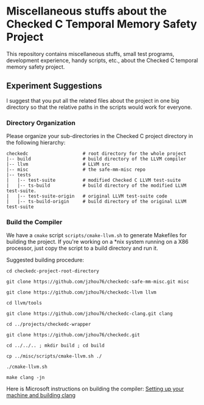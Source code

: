 # Miscellaneous stuffs about the Checked C Temporal Memory Safety Project

This repository contains miscellaneous stuffs, small test programs,
development experience, handy scripts, etc., about the Checked C
temporal memory safety project.

## Experiment Suggestions
I suggest that you put all the related files about the project in one
big directory so that the relative paths in the scripts would work
for everyone.

### Directory Organization
Please organize your sub-directories in the Checked C project directory
in the following hierarchy:

```shell
checkedc                    # root directory for the whole project
|-- build                   # build directory of the LLVM compiler
|-- llvm                    # LLVM src
|-- misc                    # the safe-mm-misc repo
|-- tests
|   |-- test-suite          # modified Checked C LLVM test-suite
|   |-- ts-build            # build directory of the modified LLVM test-suite.
|   |-- test-suite-origin   # original LLVM test-suite code
|   |-- ts-build-origin     # build directory of the original LLVM test-suite
```

### Build the Compiler

We have a `cmake` script `scripts/cmake-llvm.sh` to generate Makefiles for
building the project. If you're working on a \*nix system running on a
X86 processor, just copy the script to a build directory and run it.

Suggested building procedure:
```
cd checkedc-project-root-directory

git clone https://github.com/jzhou76/checkedc-safe-mm-misc.git misc

git clone https://github.com/jzhou76/checkedc-llvm llvm

cd llvm/tools

git clone https://github.com/jzhou76/checkedc-clang.git clang

cd ../projects/checkedc-wrapper

git clone https://github.com/jzhou76/checkedc.git

cd ../../.. ; mkdir build ; cd build

cp ../misc/scripts/cmake-llvm.sh ./

./cmake-llvm.sh

make clang -jn
```

Here is Microsoft instructions on building the compiler: [Setting up your
machine and building
clang](https://github.com/microsoft/checkedc-clang/blob/master/clang/docs/checkedc/Setup-and-Build.md)
